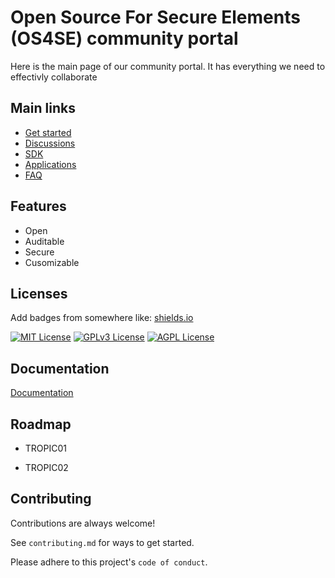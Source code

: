 
# Open Source For Secure Elements (OS4SE) community portal

Here is the main page of our community portal.
It has everything we need to effectivly collaborate 


## Main links

 - [Get started](https://tropicsquare.com)
 - [Discussions](https://tropicsquare.com)
 - [SDK](https://tropicsquare.com)
- [Applications](https://tropicsquare.com)
- [FAQ](https://tropicsquare.com)


## Features

- Open
- Auditable
- Secure
- Cusomizable


## Licenses

Add badges from somewhere like: [shields.io](https://shields.io/)

[![MIT License](https://img.shields.io/badge/License-MIT-green.svg)](https://choosealicense.com/licenses/mit/)
[![GPLv3 License](https://img.shields.io/badge/License-GPL%20v3-yellow.svg)](https://opensource.org/licenses/)
[![AGPL License](https://img.shields.io/badge/license-AGPL-blue.svg)](http://www.gnu.org/licenses/agpl-3.0)




## Documentation

[Documentation](https://linktodocumentation)


## Roadmap

- TROPIC01

- TROPIC02


## Contributing

Contributions are always welcome!

See `contributing.md` for ways to get started.

Please adhere to this project's `code of conduct`.


